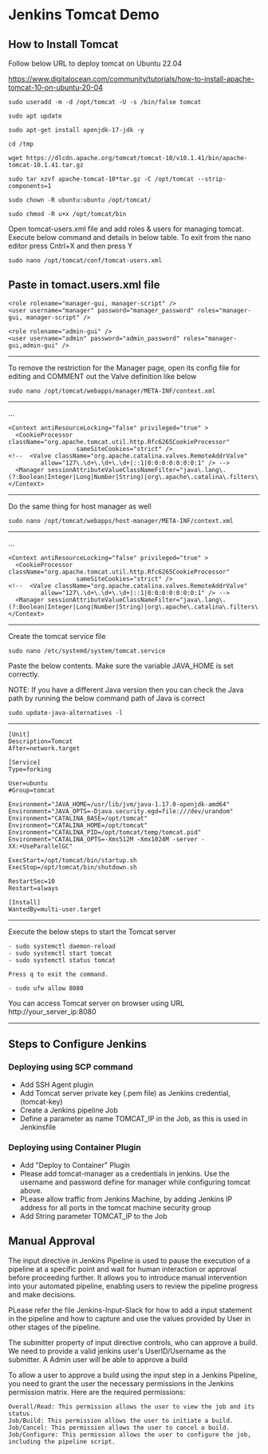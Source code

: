 # Jenkins Tomcat Demo

## How to Install Tomcat
Follow below URL to deploy tomcat on Ubuntu 22.04

https://www.digitalocean.com/community/tutorials/how-to-install-apache-tomcat-10-on-ubuntu-20-04
```
sudo useradd -m -d /opt/tomcat -U -s /bin/false tomcat
```
```
sudo apt update
```
```
sudo apt-get install openjdk-17-jdk -y
```
```
cd /tmp
```
```
wget https://dlcdn.apache.org/tomcat/tomcat-10/v10.1.41/bin/apache-tomcat-10.1.41.tar.gz
```
```
sudo tar xzvf apache-tomcat-10*tar.gz -C /opt/tomcat --strip-components=1
```
```
sudo chown -R ubuntu:ubuntu /opt/tomcat/
```
```
sudo chmod -R u+x /opt/tomcat/bin
```
Open tomcat-users.xml file and add roles & users for managing tomcat. Execute below command and details in below table. 
To exit from the nano editor press Cntrl+X and then press Y
```
sudo nano /opt/tomcat/conf/tomcat-users.xml
```
Paste in tomact.users.xml file
------------------------------------------------------------------------------------------------------------------------
```
<role rolename="manager-gui, manager-script" />
<user username="manager" password="manager_password" roles="manager-gui, manager-script" />

<role rolename="admin-gui" />
<user username="admin" password="admin_password" roles="manager-gui,admin-gui" />
```
------------------------------------------------------------------------------------------------------------------------


To remove the restriction for the Manager page, open its config file for editing and COMMENT out the Valve definition like below
```
sudo nano /opt/tomcat/webapps/manager/META-INF/context.xml
```
------------------------------------------------------------------------------------------------------------------------
...
```
<Context antiResourceLocking="false" privileged="true" >
  <CookieProcessor className="org.apache.tomcat.util.http.Rfc6265CookieProcessor"
                   sameSiteCookies="strict" />
<!--  <Valve className="org.apache.catalina.valves.RemoteAddrValve"
         allow="127\.\d+\.\d+\.\d+|::1|0:0:0:0:0:0:0:1" /> -->
  <Manager sessionAttributeValueClassNameFilter="java\.lang\.(?:Boolean|Integer|Long|Number|String)|org\.apache\.catalina\.filters\.Csr>
</Context>
```
------------------------------------------------------------------------------------------------------------------------

Do the same thing for host manager as well
```
sudo nano /opt/tomcat/webapps/host-manager/META-INF/context.xml
```
------------------------------------------------------------------------------------------------------------------------
...
```
<Context antiResourceLocking="false" privileged="true" >
  <CookieProcessor className="org.apache.tomcat.util.http.Rfc6265CookieProcessor"
                   sameSiteCookies="strict" />
<!--  <Valve className="org.apache.catalina.valves.RemoteAddrValve"
         allow="127\.\d+\.\d+\.\d+|::1|0:0:0:0:0:0:0:1" /> -->
  <Manager sessionAttributeValueClassNameFilter="java\.lang\.(?:Boolean|Integer|Long|Number|String)|org\.apache\.catalina\.filters\.Csr>
</Context>
```
------------------------------------------------------------------------------------------------------------------------

Create the tomcat service file
```
sudo nano /etc/systemd/system/tomcat.service
```

Paste the below contents. Make sure the variable JAVA_HOME is set correctly. 

NOTE: If you have a different Java version then you can check the Java path by running the below command path of Java is correct

```
sudo update-java-alternatives -l
```
------------------------------------------------------------------------------------------------------------------------
```
[Unit]
Description=Tomcat
After=network.target

[Service]
Type=forking

User=ubuntu
#Group=tomcat

Environment="JAVA_HOME=/usr/lib/jvm/java-1.17.0-openjdk-amd64"
Environment="JAVA_OPTS=-Djava.security.egd=file:///dev/urandom"
Environment="CATALINA_BASE=/opt/tomcat"
Environment="CATALINA_HOME=/opt/tomcat"
Environment="CATALINA_PID=/opt/tomcat/temp/tomcat.pid"
Environment="CATALINA_OPTS=-Xms512M -Xmx1024M -server -XX:+UseParallelGC"

ExecStart=/opt/tomcat/bin/startup.sh
ExecStop=/opt/tomcat/bin/shutdown.sh

RestartSec=10
Restart=always

[Install]
WantedBy=multi-user.target
```
------------------------------------------------------------------------------------------------------------------------

Execute the below steps to start the Tomcat server
```
- sudo systemctl daemon-reload
- sudo systemctl start tomcat
- sudo systemctl status tomcat

Press q to exit the command.

- sudo ufw allow 8080
```
You can access Tomcat server on browser using URL http://your_server_ip:8080


------------------------------------------------------------------------------------------------------------------------


## Steps to Configure Jenkins

### Deploying using SCP command
- Add SSH Agent plugin
- Add  Tomcat server private key (.pem file) as Jenkins credential, (tomcat-key)
- Create a Jenkins pipeline Job
- Define a parameter as name TOMCAT_IP in the Job, as this is used in Jenkinsfile

### Deploying using Container Plugin
- Add "Deploy to Container" Plugin
- Please add tomcat-manager as a credentials in jenkins. Use the username and password define for manager while configuring tomcat above.
- PLease allow traffic from Jenkins Machine, by adding Jenkins IP address for all ports in the tomcat machine security group
- Add String parameter TOMCAT_IP to the Job

## Manual Approval
The input directive in Jenkins Pipeline is used to pause the execution of a pipeline at a specific point and wait for human interaction or approval before proceeding further. It allows you to introduce manual intervention into your automated pipeline, enabling users to review the pipeline progress and make decisions.

PLease refer the file Jenkins-Input-Slack for how to add a input statement in the pipeline and how to capture and use the values provided by User
in other stages of the pipeline. 

The submitter property of input directive controls, who can approve a build. We need to provide a valid jenkins user's UserID/Username as the 
submitter. A Admin user will be able to approve a build

To allow a user to approve a build using the input step in a Jenkins Pipeline, you need to grant the user the necessary permissions in the Jenkins permission matrix. Here are the required permissions:
```
Overall/Read: This permission allows the user to view the job and its status.
Job/Build: This permission allows the user to initiate a build.
Job/Cancel: This permission allows the user to cancel a build.
Job/Configure: This permission allows the user to configure the job, including the pipeline script.
```

